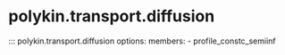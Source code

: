 # polykin.transport.diffusion

::: polykin.transport.diffusion
    options:
        members:
            - profile_constc_semiinf
